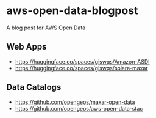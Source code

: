 # aws-open-data-blogpost

A blog post for AWS Open Data

## Web Apps

- https://huggingface.co/spaces/giswqs/Amazon-ASDI
- https://huggingface.co/spaces/giswqs/solara-maxar

## Data Catalogs

- https://github.com/opengeos/maxar-open-data
- https://github.com/opengeos/aws-open-data-stac
